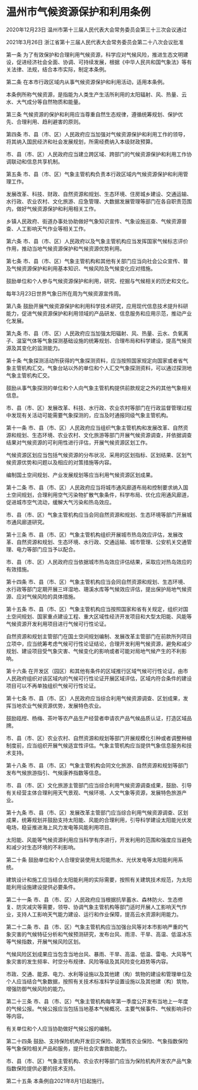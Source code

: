 # 温州市气候资源保护和利用条例

2020年12月23日 温州市第十三届人民代表大会常务委员会第三十三次会议通过

2021年3月26日 浙江省第十三届人民代表大会常务委员会第二十八次会议批准

<!-- INFO END -->

第一条 为了有效保护和合理利用气候资源，科学应对气候风险，推进生态文明建设，促进经济社会全面、协调、可持续发展，根据《中华人民共和国气象法》等有关法律、法规，结合本市实际，制定本条例。

第二条 在本市行政区域内从事气候资源保护和利用活动，适用本条例。

本条例所称气候资源，是指能为人类生产生活所利用的太阳辐射、风、热量、云水、大气成分等自然物质和能量。

第三条 气候资源的保护和利用应当尊重自然生态规律，遵循统筹规划、保护优先、合理利用、趋利避害的原则。

第四条 市、县（市、区）人民政府应当加强对气候资源保护和利用工作的领导，将其纳入国民经济和社会发展规划，所需经费纳入本级财政预算。

市、县（市、区）人民政府应当建立跨区域、跨部门的气候资源保护和利用工作协调联动和信息共享机制。

第五条 市、县（市、区）气象主管机构负责本行政区域内气候资源保护和利用管理工作。

发展改革、科技、财政、自然资源和规划、生态环境、住房城乡建设、交通运输、水行政、农业农村、文化旅游、应急管理、大数据发展管理等部门在各自职责范围内，做好气候资源保护和利用相关工作。

乡镇人民政府、街道办事处协助做好气象知识宣传、气象设施巡查、气候资源普查、人工影响天气作业等相关工作。

第六条 市、县（市、区）人民政府以及气象主管机构应当发挥国家气候标志评价作用，推动当地气候资源保护和气候资源优势利用。

第七条 市、县（市、区）气象主管机构和其他有关部门应当向社会公众宣传、普及气候资源保护和利用基本知识、气候风险及气候变化应对措施。

鼓励单位和个人参与气候资源保护和利用，研究、挖掘与气候相关的历史和文化。

每年3月23日世界气象日所在周为气候资源宣传周。

第八条 鼓励开展气候资源保护和利用科学技术研究，应用现代信息技术提升科研能力，促进气候资源保护和利用领域的产品研发、信息服务和应用示范，推动产业化发展。

第九条 市、县（市、区）人民政府应当加强太阳辐射、风、热量、云水、负氧离子、温室气体等气象探测基础设施的统筹规划、合理布局和科学建设，提高气候资源及其变化的监测能力。

第十条 气象探测活动所获得的气象探测资料，应当按照国家规定向国家或者省气象主管机构汇交。气象台站以外的单位和个人汇交气象探测资料，可以通过探测地气象主管机构汇交。

鼓励从事气象探测的单位和个人向气象主管机构提供前款规定之外的其他气象相关信息。

市、县（市、区）发展改革、科技、水行政、农业农村等部门在行政监督管理过程中发现有关活动可能需要气象探测的，应当及时通报同级气象主管机构。

第十一条 市、县（市、区）人民政府应当组织气象主管机构和发展改革、自然资源和规划、生态环境、农业农村、文化旅游等部门开展气候资源调查，并依据调查结果对气候资源的可利用性进行评估，开展气候资源区划工作。

气候资源区划应当包括气候资源的分布状况、采用的区划指标、区划结果、区划气候资源优势和问题以及相应的对策措施等内容。

编制国土空间规划、产业发展规划等应当利用气候资源区划成果。

第十二条 市、县（市、区）人民政府应当将城市通风廊道布局和控制要求纳入国土空间规划，合理利用空气污染物扩散气象条件，科学布局、优化应用通风廊道，促进城市空气流动，缓解大气污染和热岛效应。

市、县（市、区）气象主管机构应当会同自然资源和规划、生态环境等部门开展城市通风廊道研究。

第十三条 市、县（市、区）气象主管机构组织开展城市热岛效应评估，发展改革、自然资源和规划、生态环境、水行政、交通运输、城市管理、公安机关交通管理、电力等部门应当予以配合。

市、县（市、区）人民政府应当依据城市热岛效应评估结果，采取应对热岛效应的有效措施。

第十四条 市、县（市、区）气象主管机构应当会同自然资源和规划、生态环境、水行政等部门定期开展三垟湿地、珊溪水库等气候效应评估，提出保护局地气候资源、应对气候风险的具体措施。

第十五条 市、县（市、区）气象主管机构应当按照国家和省有关规定，组织对国土空间规划、国家重点建设工程、重大区域性经济开发项目和大型太阳能、风能等气候资源开发利用项目进行气候可行性论证。

自然资源和规划主管部门在国土空间规划编制、发展改革主管部门在前款所列项目立项中，应当统筹考虑气候可行性论证结论，合理开发利用气候资源，避免和减少规划、建设项目受气象灾害、气候变化的影响或者可能对局地气候产生的不利影响。

第十六条 在开发区（园区）和其他有条件的区域推行区域气候可行性论证，由市人民政府组织对该区域内的气候可行性论证开展区域评估，区域内符合条件的建设项目可以不再单独组织气候可行性论证。

第十七条 市、县（市、区）人民政府应当综合利用气候资源调查、区划成果，发挥当地农业气候资源优势，发展特色农业。

鼓励瓯柑、杨梅、茶叶等农产品生产经营者申请农产品气候品质认证，打造区域品牌。

市、县（市、区）农业农村、自然资源和规划等部门开展规模化引种或者调整种植制度前，应当组织开展气候适宜性评估。气象主管机构应当提供气象信息服务和技术支持。

第十八条 市、县（市、区）气象主管机构会同文化旅游、自然资源和规划等部门发布气候旅游指引、气候康养指数等信息。

市、县（市、区）文化旅游主管部门应当综合利用气候资源调查成果，鼓励、引导有关经营主体合理利用天气景观、气候环境、人文气象等资源，发展特色旅游产业。

第十九条 市、县（市、区）发展改革主管部门应当综合利用气候资源调查、区划成果，统筹规划并鼓励支持太阳能、风能的合理利用，引导科学建设太阳能光伏发电场，稳妥推进海上风力发电等风能利用项目。

太阳能、风能等气候资源利用应当科学有序进行，开发利用的范围和强度应当避免和减少对生态环境的不利影响。

第二十条 鼓励单位和个人合理安装使用太阳能热水、光伏发电等太阳能利用系统。

建筑设计和施工应当结合太阳能利用的实际需要，按照有关建筑技术规范，为太阳能利用设施建设提供必要条件。

第二十一条 市、县（市、区）人民政府应当根据抗旱蓄水、森林防火、生态修复、防灾减灾等需要，领导、协调气象主管机构等部门适时开展人工影响天气作业，支持人工影响天气能力建设、运行和作业保障，提高云水资源利用能力。

第二十二条 市、县（市、区）气象主管机构应当加强台风等对本市影响严重的气象灾害的气候特征分析和气候预测研究，发布台风、雨涝、干旱、高温、低温冰冻等气候指数，开展气候风险区划。

气候风险区划成果应当包含当地台风、暴雨、干旱、高温、低温、雷电、大风等气象灾害的发生频率、时空分布规律、风险等级及其风险变化趋势等内容。

市政、交通、能源、电力、水利等设施以及其他建（构）筑物的建设和管理单位及个人应当结合气象数据，按照有关技术标准科学设置设施以及其他建（构）筑物，增强防御气候风险的能力。

第二十三条 市、县（市、区）气象主管机构每年第一季度公开发布当地上一年度的气候公报。气候公报应当包括当地基本气候概况、主要气候事件、气候影响评价等内容。

有关单位和个人应当协助做好气候公报的编制。

第二十四条 鼓励、支持保险机构开发巨灾保险、政策性农业保险、气象指数保险等气象保险相关产品和服务，提升社会灾害救助能力。

市、县（市、区）气象主管机构、农业农村等部门应当为保险机构开发农产品气象指数保险提供必要的技术支持。

第二十五条 本条例自2021年8月1日起施行。